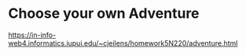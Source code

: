 # Choose your own Adventure
 
https://in-info-web4.informatics.iupui.edu/~cjeilens/homework5N220/adventure.html

